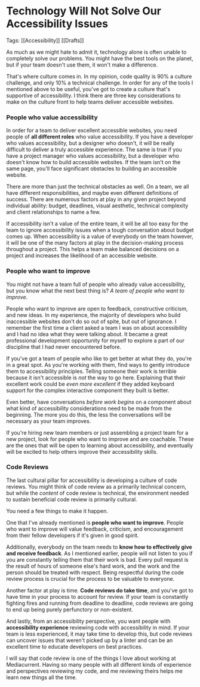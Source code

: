 # Technology Will Not Solve Our Accessibility Issues

Tags: [[Accessibility]] [[Drafts]]

As much as we might hate to admit it, technology alone is often unable to completely solve our problems. You might have the best tools on the planet, but if your team doesn't use them, it won't make a difference.

That's where culture comes in. In my opinion, code quality is 90% a culture challenge, and only 10% a technical challenge. In order for any of the tools I mentioned above to be useful, you've got to create a culture that's supportive of accessibility. I think there are three key considerations to make on the culture front to help teams deliver accessible websites.

### People who value accessibility
In order for a team to deliver excellent accessible websites, you need people of **all different roles** who value accessibility. If you have a developer who values accessibility, but a designer who doesn't, it will be really difficult to deliver a truly accessible experience. The same is true if you have a project manager who values accessibility, but a developer who doesn't know how to build accessible websites. If the team isn't on the same page, you'll face significant obstacles to building an accessible website.

There are more than just the technical obstacles as well. On a team, we all have different responsibilities, and maybe even different definitions of success. There are numerous factors at play in any given project beyond individual ability: budget, deadlines, visual aesthetic, technical complexity and client relationships to name a few.

If accessibility isn't a value of the entire team, it will be all too easy for the team to ignore accessibility issues when a tough conversation about budget comes up. When accessibility is a value of everybody on the team however, it will be one of the many factors at play in the decision-making process throughout a project. This helps a team make balanced decisions on a project and increases the likelihood of an accessible website.

### People who want to improve
You might not have a team full of people who already value accessibility, but you know what the next best thing is? *A team of people who want to improve*.

People who want to improve are open to feedback, constructive criticism, and new ideas. In my experience, the majority of developers who build inaccessible websites don't do so out of spite, but out of ignorance. I remember the first time a client asked a team I was on about accessibility and I had no idea what they were talking about. It became a great professional development opportunity for myself to explore a part of our discipline that I had never encountered before.

If you've got a team of people who like to get better at what they do, you're in a great spot. As you're working with them, find ways to gently introduce them to accessibility principles. Telling someone their work is terrible because it isn't accessible is *not* the way to go here. Explaining that their excellent work could be *even more excellent* if they added keyboard support for the complex interactive component they built is better.

Even better, have conversations *before work begins* on a component about what kind of accessibility considerations need to be made from the beginning. The more you do this, the less the conversations will be necessary as your team improves.

If you're hiring new team members or just assembling a project team for a new project, look for people who want to improve and are coachable. These are the ones that will be open to learning about accessibility, and eventually will be excited to help others improve their accessibility skills.

### Code Reviews
The last cultural pillar for accessibility is developing a culture of code reviews. You might think of code review as a primarily technical concern, but while the *content* of code review is technical, the environment needed to sustain beneficial code review is primarily cultural.

You need a few things to make it happen.

One that I've already mentioned is **people who want to improve**. People who want to improve will value feedback, criticism, and encouragement from their fellow developers if it's given in good spirit.

Additionally, everybody on the team needs to **know how to effectively give and receive feedback**. As I mentioned earlier, people will not listen to you if you are constantly telling them that their work is bad. Every pull request is the result of hours of someone else's hard work, and the work and the person should be treated with respect. Being respectful during the code review process is crucial for the process to be valuable to everyone.

Another factor at play is time. **Code reviews do take time**, and you've got to have time in your process to account for review. If your team is constantly fighting fires and running from deadline to deadline, code reviews are going to end up being purely perfunctory or non-existent.

And lastly, from an accessibility perspective, you want people with **accessibility experience** reviewing code with accessibility in mind. If your team is less experienced, it may take time to develop this, but code reviews can uncover issues that weren't picked up by a linter and can be an excellent time to educate developers on best practices.

I will say that code review is one of the things I love about working at Mediacurrent. Having so many people with all different kinds of experience and perspectives reviewing my code, and me reviewing theirs helps me learn new things all the time.
